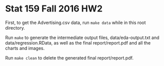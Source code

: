 # Stat 159 Fall 2016 HW2

First, to get the Advertising.csv data, run `make data` while in this root directory.

Run `make` to generate the intermediate output files, data/eda-output.txt and data/regression.RData, as well as the final report/report.pdf and all the charts and images. 

Run `make clean` to delete the generated final report/report.pdf. 